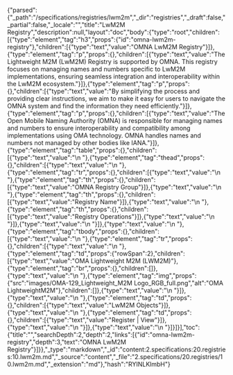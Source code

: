 {"parsed":{"_path":"/specifications/registries/lwm2m","_dir":"registries","_draft":false,"_partial":false,"_locale":"","title":"LwM2M Registry","description":null,"layout":"doc","body":{"type":"root","children":[{"type":"element","tag":"h3","props":{"id":"omna-lwm2m-registry"},"children":[{"type":"text","value":"OMNA LwM2M Registry"}]},{"type":"element","tag":"p","props":{},"children":[{"type":"text","value":"The Lightweight M2M (LwM2M) Registry is supported by OMNA. This registry focuses on managing names and numbers specific to LwM2M implementations, ensuring seamless integration and interoperability within the LwM2M ecosystem."}]},{"type":"element","tag":"p","props":{},"children":[{"type":"text","value":"By simplifying the process and providing clear instructions, we aim to make it easy for users to navigate the OMNA system and find the information they need efficiently."}]},{"type":"element","tag":"p","props":{},"children":[{"type":"text","value":"The Open Mobile Naming Authority (OMNA) is responsible for managing names and numbers to ensure interoperability and compatibility among implementations using OMA technology. OMNA handles names and numbers not managed by other bodies like IANA."}]},{"type":"element","tag":"table","props":{},"children":[{"type":"text","value":"\n  "},{"type":"element","tag":"thead","props":{},"children":[{"type":"text","value":"\n    "},{"type":"element","tag":"tr","props":{},"children":[{"type":"text","value":"\n      "},{"type":"element","tag":"th","props":{},"children":[{"type":"text","value":"OMNA Registry Group"}]},{"type":"text","value":"\n      "},{"type":"element","tag":"th","props":{},"children":[{"type":"text","value":"Registry Name"}]},{"type":"text","value":"\n      "},{"type":"element","tag":"th","props":{},"children":[{"type":"text","value":"Registry Operations"}]},{"type":"text","value":"\n    "}]},{"type":"text","value":"\n  "}]},{"type":"text","value":"\n  "},{"type":"element","tag":"tbody","props":{},"children":[{"type":"text","value":"\n    "},{"type":"element","tag":"tr","props":{},"children":[{"type":"text","value":"\n      "},{"type":"element","tag":"td","props":{"rowSpan":2},"children":[{"type":"text","value":"OMA Lightweight M2M (LWM2M)"},{"type":"element","tag":"br","props":{},"children":[]},{"type":"text","value":"\n        "},{"type":"element","tag":"img","props":{"src":"images/OMA-129_Lightweight_M2M Logo_RGB_full.png","alt":"OMA LightweightM2M"},"children":[]},{"type":"text","value":"\n      "}]},{"type":"text","value":"\n      "},{"type":"element","tag":"td","props":{},"children":[{"type":"text","value":"LwM2M Objects"}]},{"type":"text","value":"\n      "},{"type":"element","tag":"td","props":{},"children":[{"type":"text","value":"Register | View"}]},{"type":"text","value":"\n    "}]},{"type":"text","value":"\n  "}]}]}],"toc":{"title":"","searchDepth":2,"depth":2,"links":[{"id":"omna-lwm2m-registry","depth":3,"text":"OMNA LwM2M Registry"}]}},"_type":"markdown","_id":"content:2.specifications:20.registries:10.lwm2m.md","_source":"content","_file":"2.specifications/20.registries/10.lwm2m.md","_extension":"md"},"hash":"RYINLKlmbH"}